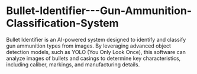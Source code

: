 # Bullet-Identifier---Gun-Ammunition-Classification-System
Bullet Identifier is an AI-powered system designed to identify and classify gun ammunition types from images. By leveraging advanced object detection models, such as YOLO (You Only Look Once), this software can analyze images of bullets and casings to determine key characteristics, including caliber, markings, and manufacturing details.
